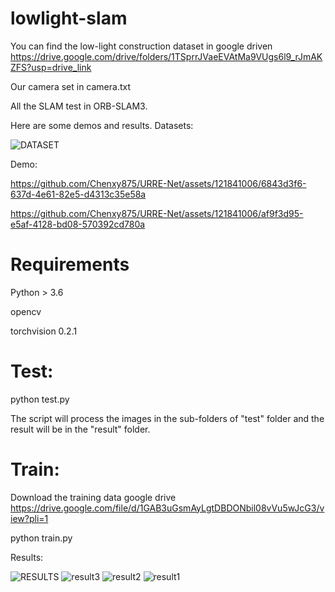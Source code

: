 

# lowlight-slam



You  can find the low-light construction dataset in google driven  https://drive.google.com/drive/folders/1TSprrJVaeEVAtMa9VUgs6l9_rJmAKZFS?usp=drive_link 

Our camera set in camera.txt

All the SLAM test in ORB-SLAM3.

Here are some demos and results.
Datasets:

![DATASET](https://github.com/Chenxy875/URRE-Net/assets/121841006/959b55da-9378-4f81-9fac-54bf3541c6a9)



Demo:





https://github.com/Chenxy875/URRE-Net/assets/121841006/6843d3f6-637d-4e61-82e5-d4313c35e58a



https://github.com/Chenxy875/URRE-Net/assets/121841006/af9f3d95-e5af-4128-bd08-570392cd780a











# Requirements
Python > 3.6

opencv

torchvision 0.2.1


# Test:

python test.py 

The script will process the images in the sub-folders of "test" folder and the result will be in the "result" folder. 

# Train:
Download the training data google drive https://drive.google.com/file/d/1GAB3uGsmAyLgtDBDONbil08vVu5wJcG3/view?pli=1

python train.py

Results:



![RESULTS](https://github.com/Chenxy875/URRE-Net/assets/121841006/e8bb84ab-57da-4904-879e-b8771b9ababb)
![result3](https://github.com/Chenxy875/URRE-Net/assets/121841006/09297602-9f59-40d3-96c8-e52e4bba6986)
![result2](https://github.com/Chenxy875/URRE-Net/assets/121841006/98a74be4-519e-433e-a410-a17990c3b0d1)
![result1](https://github.com/Chenxy875/URRE-Net/assets/121841006/eaa81e1d-1c57-43f7-a98a-a705c7485840)


